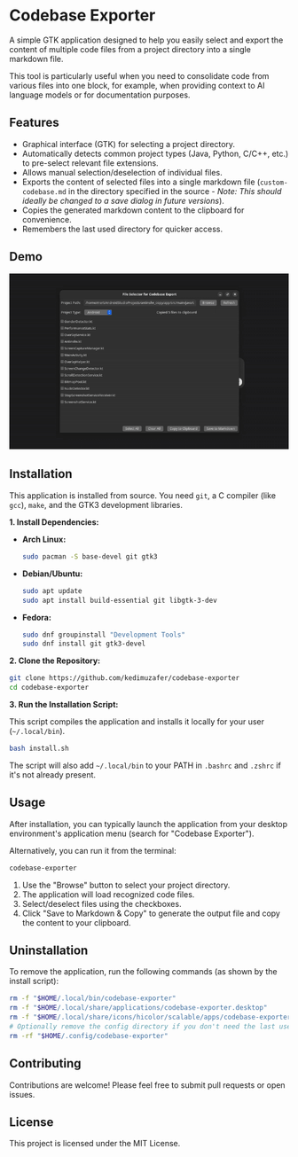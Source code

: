 # Codebase Exporter

A simple GTK application designed to help you easily select and export the content of multiple code files from a project directory into a single markdown file.

This tool is particularly useful when you need to consolidate code from various files into one block, for example, when providing context to AI language models or for documentation purposes.

## Features

*   Graphical interface (GTK) for selecting a project directory.
*   Automatically detects common project types (Java, Python, C/C++, etc.) to pre-select relevant file extensions.
*   Allows manual selection/deselection of individual files.
*   Exports the content of selected files into a single markdown file (`custom-codebase.md` in the directory specified in the source - *Note: This should ideally be changed to a save dialog in future versions*).
*   Copies the generated markdown content to the clipboard for convenience.
*   Remembers the last used directory for quicker access.

## Demo

![Demo GIF](w.gif)

## Installation

This application is installed from source. You need `git`, a C compiler (like `gcc`), `make`, and the GTK3 development libraries.

**1. Install Dependencies:**

*   **Arch Linux:**
    ```bash
    sudo pacman -S base-devel git gtk3
    ```
*   **Debian/Ubuntu:**
    ```bash
    sudo apt update
    sudo apt install build-essential git libgtk-3-dev
    ```
*   **Fedora:**
    ```bash
    sudo dnf groupinstall "Development Tools"
    sudo dnf install git gtk3-devel
    ```

**2. Clone the Repository:**

```bash
git clone https://github.com/kedimuzafer/codebase-exporter
cd codebase-exporter
```

**3. Run the Installation Script:**

This script compiles the application and installs it locally for your user (`~/.local/bin`).

```bash
bash install.sh
```

The script will also add `~/.local/bin` to your PATH in `.bashrc` and `.zshrc` if it's not already present.

## Usage

After installation, you can typically launch the application from your desktop environment's application menu (search for "Codebase Exporter").

Alternatively, you can run it from the terminal:

```bash
codebase-exporter
```

1.  Use the "Browse" button to select your project directory.
2.  The application will load recognized code files.
3.  Select/deselect files using the checkboxes.
4.  Click "Save to Markdown & Copy" to generate the output file and copy the content to your clipboard.

## Uninstallation

To remove the application, run the following commands (as shown by the install script):

```bash
rm -f "$HOME/.local/bin/codebase-exporter"
rm -f "$HOME/.local/share/applications/codebase-exporter.desktop"
rm -f "$HOME/.local/share/icons/hicolor/scalable/apps/codebase-exporter.svg"
# Optionally remove the config directory if you don't need the last used path saved
rm -rf "$HOME/.config/codebase-exporter"
```

## Contributing

Contributions are welcome! Please feel free to submit pull requests or open issues.

## License

This project is licensed under the MIT License.